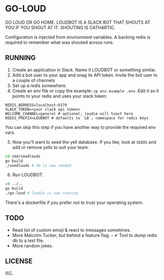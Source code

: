 # GO-LOUD

GO LOUD OR GO HOME. LOUDBOT IS A SLACK BOT THAT SHOUTS AT YOU IF YOU SHOUT AT IT. SHOUTING IS CATHARTIC.

Configuration is injected from environment variables. A backing redis is required to remember what was shouted across runs.

## RUNNING

1. Create an application in Slack. Name it LOUDBOT or something similar.
2. Add a bot user to your app and snag its API token. Invite the bot user to a couple of channels
3. Set up a redis somewhere.
4. Create an env file or copy the example: `cp env.example .env`. Edit it so it points to your redis and uses your slack token:

```
REDIS_ADDRESS=localhost:6379
SLACK_TOKEN=<your slack api token>
WELCOME_CHANNEL=general # optional; loudie will toast here
REDIS_PREFIX=LOUDBOT # defaults to `LB`; namespace for redis keys
```

You can skip this step if you have another way to provide the required env vars.


5. Now you'll want to seed the yell database. If you like, look at `SEEDS` and add or remove yells to suit your team.

```sh
cd cmd/seedlouds
go build
./seedlouds # db is now seeded
```

6. Run LOUDBOT.

```sh
cd ../..
go build
./go-loud # loudie is now running
```

There's a dockerfile if you prefer not to trust your operating system.

## TODO

- Read list of custom emoji & react to messages sometimes.
- More Malcolm Tucker, but behind a feature flag.
- ✔︎ Tool to dump redis db to a text file.
- More random jokes.

## LICENSE

ISC.
